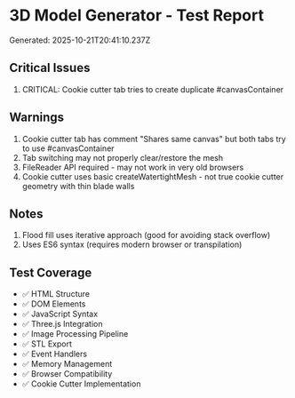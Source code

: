# 3D Model Generator - Test Report
Generated: 2025-10-21T20:41:10.237Z

## Critical Issues
1. CRITICAL: Cookie cutter tab tries to create duplicate #canvasContainer

## Warnings
1. Cookie cutter tab has comment "Shares same canvas" but both tabs try to use #canvasContainer
2. Tab switching may not properly clear/restore the mesh
3. FileReader API required - may not work in very old browsers
4. Cookie cutter uses basic createWatertightMesh - not true cookie cutter geometry with thin blade walls

## Notes
1. Flood fill uses iterative approach (good for avoiding stack overflow)
2. Uses ES6 syntax (requires modern browser or transpilation)

## Test Coverage
- ✅ HTML Structure
- ✅ DOM Elements
- ✅ JavaScript Syntax
- ✅ Three.js Integration
- ✅ Image Processing Pipeline
- ✅ STL Export
- ✅ Event Handlers
- ✅ Memory Management
- ✅ Browser Compatibility
- ✅ Cookie Cutter Implementation

